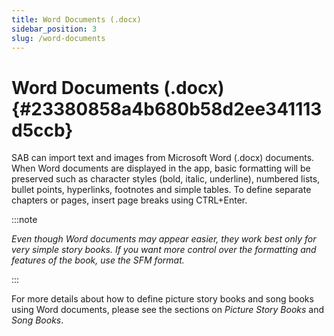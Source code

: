 ```yaml
---
title: Word Documents (.docx)
sidebar_position: 3
slug: /word-documents
---
```




# Word Documents (.docx) {#23380858a4b680b58d2ee341113d5ccb}


SAB can import text and images from Microsoft Word (.docx) documents.
When Word documents are displayed in the app, basic formatting will be preserved such as character styles (bold, italic, underline), numbered lists, bullet points, hyperlinks, footnotes and simple tables.
To define separate chapters or pages, insert page breaks using CTRL+Enter.


:::note

_Even though Word documents may appear easier, they work best only for very simple story books. If you want more control over the formatting and features of the book, use the SFM format._   

:::




For more details about how to define picture story books and song books using Word documents, please see the sections on _Picture Story Books_ and _Song Books_.

